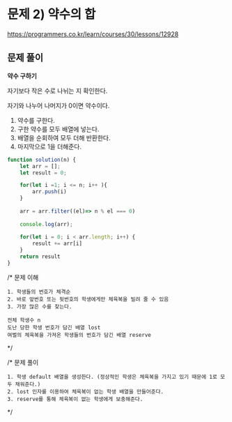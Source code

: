 # 문제 2) 약수의 합 

https://programmers.co.kr/learn/courses/30/lessons/12928


## 문제 풀이

**약수 구하기** 

자기보다 작은 수로 나뉘는 지 확인한다. 

자기와 나누어 나머지가 0이면 약수이다. 

1. 약수를 구한다.
2. 구한 약수를 모두 배열에 넣는다.
3. 배열을 순회하여 모두 더해 반환한다.
4. 마지막으로 1을 더해준다. 
    
```js
function solution(n) {
    let arr = [];
    let result = 0;

    for(let i =1; i <= n; i++ ){
        arr.push(i)
    }
    
    arr = arr.filter((el)=> n % el === 0)
    
    console.log(arr);
    
    for(let i = 0; i < arr.length; i++) {
        result += arr[i]
    }
    return result
}
``` 



/*
    문제 이해 
    
    1. 학생들의 번호가 체격순 
    2. 바로 앞번호 또는 뒷번호의 학생에게만 체육복을 빌려 줄 수 있음
    3. 가장 많은 수를 찾는다. 
    
    전체 학생수 n 
    도난 당한 학생 번호가 담긴 배열 lost
    여벌의 체육복을 가져온 학생들의 번호가 담긴 배열 reserve

*/


/* 
    문제 풀이 

    1. 학생 default 배열을 생성한다. (정상적인 학생은 체육복을 가지고 있기 때문에 1로 모두 채워준다.)
    2. lost 인자를 이용하여 체육복이 없는 학생 배열을 만들어준다. 
    3. reserve를 통해 체육복이 없는 학생에게 보충해준다. 
*/
